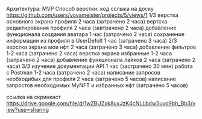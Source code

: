 Архитектурa: MVP
Способ верстки: код
сслыка на доску https://github.com/users/vovameister/projects/5/views/1
1/3
верстка основного экрана профиля 2 часа (затрачено 2 часа)
вертска редактирования профиля 2 часа (завтрачено 2 часа)
добавление функционала создания аватара 1 час (затрачено 2 часа)
сохранение информации из профиля в UserDefolt 1 час (затрачено 3 часа)
2/3
верстка экрана мои нфт 2 часа (затрачено 3 часа)
добавление фильтров 1-2 часа (затрачено 2 часа)
верстка экрана избранные 1-2 часа (затрачено 2 часа)
добавление функционала лайков 2 часа (затрачено 2 часа)
3/3
изучение документации API 1 час (застрачено 30 мин)
работа с Postman 1-2 часа  (затрачено 2 часа)
написание запросов необходибых для профиля 2 часа (затрачено 5 часов)
написание запростов необходимых MyNFT и избранных нфт (затрачено 5 часов)

ссылка на скринкаст
https://drive.google.com/file/d/1wZBUZxk8uxJzK4cNLLbdw5uvo9bh_Bb3/view?usp=sharing


